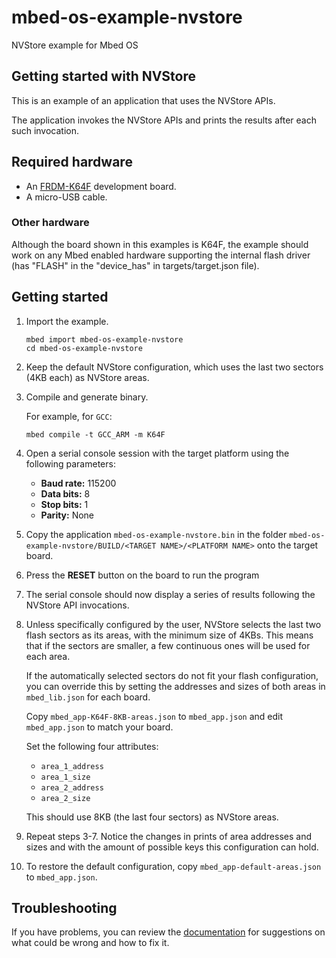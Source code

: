 # mbed-os-example-nvstore

NVStore example for Mbed OS

## Getting started with NVStore ##

This is an example of an application that uses the NVStore APIs.

The application invokes the NVStore APIs and prints the results after each such invocation. 

## Required hardware
* An [FRDM-K64F](http://os.mbed.com/platforms/FRDM-K64F/) development board.
* A micro-USB cable.

### Other hardware

Although the board shown in this examples is K64F, the example should work on any Mbed enabled hardware supporting the internal flash driver (has "FLASH" in the "device_has" in targets/target.json file).

##  Getting started ##

 1. Import the example.

    ```
    mbed import mbed-os-example-nvstore
    cd mbed-os-example-nvstore
    ```
   
 2. Keep the default NVStore configuration, which uses the last two sectors (4KB each) as NVStore areas.

 3. Compile and generate binary.

    For example, for `GCC`:

    ```
    mbed compile -t GCC_ARM -m K64F
    ```
   
 4. Open a serial console session with the target platform using the following parameters:

    * **Baud rate:** 115200
    * **Data bits:** 8
    * **Stop bits:** 1
    * **Parity:** None

 5. Copy the application `mbed-os-example-nvstore.bin` in the folder `mbed-os-example-nvstore/BUILD/<TARGET NAME>/<PLATFORM NAME>` onto the target board.

 6. Press the **RESET** button on the board to run the program

 7. The serial console should now display a series of results following the NVStore API invocations. 
 
 8. Unless specifically configured by the user, NVStore selects the last two flash sectors as its areas, with the minimum size of 4KBs. This means that if the sectors are smaller, a few continuous ones will be used for each area.
 
    If the automatically selected sectors do not fit your flash configuration, you can override this by setting the addresses and sizes of both areas in `mbed_lib.json` for each board. 
    
	Copy `mbed_app-K64F-8KB-areas.json` to `mbed_app.json` and edit `mbed_app.json` to match your board.
        
	Set the following four attributes:
        
	-   `area_1_address`
	-   `area_1_size`
	-   `area_2_address`
	-   `area_2_size`
	
	This should use 8KB (the last four sectors) as NVStore areas.

 9. Repeat steps 3-7. Notice the changes in prints of area addresses and sizes and with the amount of possible keys this configuration can hold.

10. To restore the default configuration, copy `mbed_app-default-areas.json` to `mbed_app.json`.

## Troubleshooting

If you have problems, you can review the [documentation](https://os.mbed.com/docs/latest/tutorials/debugging.html) for suggestions on what could be wrong and how to fix it.
